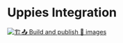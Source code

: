 # Uppies Integration
[![🏗️📤 Build and publish 🐳 images](https://github.com/EqualifyApp/integration-uppies/actions/workflows/containerize.yml/badge.svg)](https://github.com/EqualifyApp/integration-uppies/actions/workflows/containerize.yml)